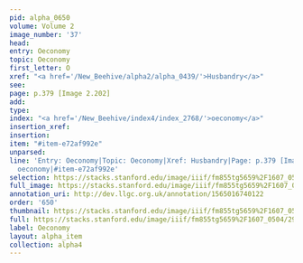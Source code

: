 ```yaml
---
pid: alpha_0650
volume: Volume 2
image_number: '37'
head: 
entry: Oeconomy
topic: Oeconomy
first_letter: O
xref: "<a href='/New_Beehive/alpha2/alpha_0439/'>Husbandry</a>"
see: 
page: p.379 [Image 2.202]
add: 
type: 
index: "<a href='/New_Beehive/index4/index_2768/'>oeconomy</a>"
insertion_xref: 
insertion: 
item: "#item-e72af992e"
unparsed: 
line: 'Entry: Oeconomy|Topic: Oeconomy|Xref: Husbandry|Page: p.379 [Image 2.202]|Index:
  oeconomy|#item-e72af992e'
selection: https://stacks.stanford.edu/image/iiif/fm855tg5659%2F1607_0504/292,1425,3093,399/full/0/default.jpg
full_image: https://stacks.stanford.edu/image/iiif/fm855tg5659%2F1607_0504/full/full/0/default.jpg
annotation_uri: http://dev.llgc.org.uk/annotation/1565016740122
order: '650'
thumbnail: https://stacks.stanford.edu/image/iiif/fm855tg5659%2F1607_0504/292,1425,600,180/250,/0/default.jpg
full: https://stacks.stanford.edu/image/iiif/fm855tg5659%2F1607_0504/292,1425,3093,399/full/0/default.jpg
label: Oeconomy
layout: alpha_item
collection: alpha4
---
```

